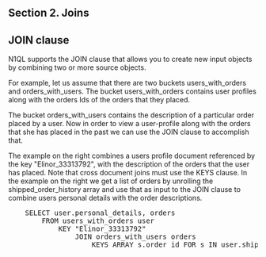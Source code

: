 ## <b>Section 2. Joins</b>

## JOIN clause

N1QL supports the JOIN clause that allows you to create new input objects by combining two or more source objects. 

For example, let us assume that there are two buckets users_with_orders and orders_with_users. The bucket users_with_orders contains user profiles along with the orders Ids of the orders that they placed. 

The bucket orders_with_users contains the description of a particular order placed by a user. Now in order to view a user-profile along with the orders that she has placed in the past we can use the JOIN clause to accomplish that. 

The example on the right combines a users profile document referenced by the key "Elinor_33313792", with the description of the orders that the user has placed. Note that cross document joins must use the KEYS clause. In the example on the right we get a list of orders by unrolling the shipped_order_history array and use that as input to the JOIN clause to combine users personal details with the order descriptions.

<pre id="example">
    SELECT user.personal_details, orders
        FROM users_with_orders user 
            KEY "Elinor_33313792" 
                JOIN orders_with_users orders 
                    KEYS ARRAY s.order_id FOR s IN user.shipped_order_history END
</pre> 
